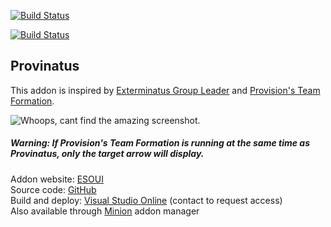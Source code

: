 [![Build Status](https://provinatus.visualstudio.com/_apis/public/build/definitions/75b411d1-717b-489a-9d0a-b476695ebb24/3/badge)](https://provinatus.visualstudio.com/_apis/public/build/definitions/75b411d1-717b-489a-9d0a-b476695ebb24/3/badge)

[![Build Status](https://rmsprodscussu1.vsrm.visualstudio.com/Acd1f4d7d-4e91-4b21-8fef-1fe4fb691aff/_apis/public/Release/badge/75b411d1-717b-489a-9d0a-b476695ebb24/2/5)](https://rmsprodscussu1.vsrm.visualstudio.com/Acd1f4d7d-4e91-4b21-8fef-1fe4fb691aff/_apis/public/Release/badge/75b411d1-717b-489a-9d0a-b476695ebb24/2/5)
## Provinatus
This addon is inspired by [Exterminatus Group Leader](http://www.esoui.com/downloads/info329-0.1.html) and [Provision's Team Formation](http://www.esoui.com/downloads/info1135-ProvisionsTeamFormation.html).

![Whoops, cant find the amazing screenshot.](images/pvp.gif)

##### Warning: If Provision's Team Formation is running at the same time as Provinatus, only the target arrow will display. 

Addon website: [ESOUI](http://www.esoui.com/downloads/info1943-Provinatus.html)
<br />
Source code: [GitHub](https://github.com/michaelwestbrook/Provinatus)
<br />
Build and deploy: [Visual Studio Online](https://provinatus.visualstudio.com/Provinatus) (contact to request access)
<br />
Also available through [Minion](http://minion.mmoui.com/) addon manager
